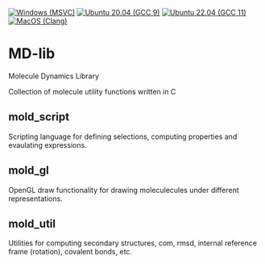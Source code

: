 [![Windows (MSVC)](https://github.com/scanberg/mold/actions/workflows/windows.yml/badge.svg)](https://github.com/scanberg/mold/actions/workflows/windows.yml)
[![Ubuntu 20.04 (GCC 9)](https://github.com/scanberg/mold/actions/workflows/ubuntu20.yml/badge.svg)](https://github.com/scanberg/mold/actions/workflows/ubuntu20.yml)
[![Ubuntu 22.04 (GCC 11)](https://github.com/scanberg/mold/actions/workflows/ubuntu22.yml/badge.svg)](https://github.com/scanberg/mold/actions/workflows/ubuntu22.yml)
[![MacOS (Clang)](https://github.com/scanberg/mold/actions/workflows/macos.yml/badge.svg)](https://github.com/scanberg/mold/actions/workflows/macos.yml)
# MD-lib
Molecule Dynamics Library

Collection of molecule utility functions written in C

## mold_script
Scripting language for defining selections, computing properties and evaulating expressions.

## mold_gl
OpenGL draw functionality for drawing moleculecules under different representations.

## mold_util
Utilities for computing secondary structures, com, rmsd, internal reference frame (rotation), covalent bonds, etc.
